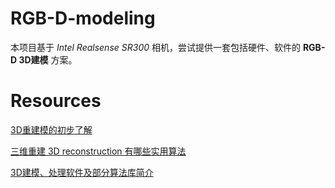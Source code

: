 # RGB-D-modeling

本项目基于 *Intel Realsense SR300* 相机，尝试提供一套包括硬件、软件的 **RGB-D 3D建模** 方案。

# Resources

[3D重建模的初步了解](https://blog.csdn.net/liujiandu101/article/details/81952719)

[三维重建 3D reconstruction 有哪些实用算法](https://www.zhihu.com/question/29885222?sort=created)

[3D建模、处理软件及部分算法库简介](https://blog.csdn.net/ruibin_cao/article/details/89011000)
